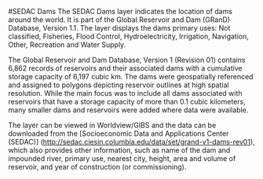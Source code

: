 #SEDAC Dams
The SEDAC Dams layer indicates the location of dams around the world. It is part of the Global Reservoir and Dam (GRanD) Database, Version 1.1. The layer displays the dams primary uses: Not classified, Fisheries, Flood Control, Hydroelectricity, Irrigation, Navigation, Other, Recreation and Water Supply.

The Global Reservoir and Dam Database, Version 1 (Revision 01) contains 6,862 records of reservoirs and their associated dams with a cumulative storage capacity of 6,197 cubic km. The dams were geospatially referenced and assigned to polygons depicting reservoir outlines at high spatial resolution. While the main focus was to include all dams associated with reservoirs that have a storage capacity of more than 0.1 cubic kilometers, many smaller dams and reservoirs were added where data were available. 

The layer can be viewed in Worldview/GIBS and the data can be downloaded from the [Socioeconomic Data and Applications Center (SEDAC)] (http://sedac.ciesin.columbia.edu/data/set/grand-v1-dams-rev01), which also provides other information, such as name of the dam and impounded river, primary use, nearest city, height, area and volume of reservoir, and year of construction (or commissioning).
